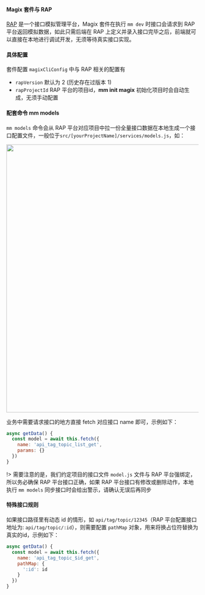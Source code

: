 #### Magix 套件与 RAP 
[RAP](https://rap2.alibaba-inc.com) 是一个接口模拟管理平台，Magix 套件在执行 `mm dev` 时接口会请求到 RAP 平台返回模拟数据，如此只需后端在 RAP 上定义并录入接口完毕之后，前端就可以直接在本地进行调试开发，无须等待真实接口实现。

#### 具体配置
套件配置 `magixCliConfig` 中与 RAP 相关的配置有
- `rapVersion` 默认为 2 (历史存在过版本 1)
- `rapProjectId` RAP 平台的项目id，**mm init magix** 初始化项目时会自动生成，无须手动配置

#### 配套命令 mm models
`mm models` 命令会从 RAP 平台对应项目中拉一份全量接口数据在本地生成一个接口配置文件，一般位于`src/[yourProjectName]/services/models.js`，如：

<img width="700" src="https://img.alicdn.com/imgextra/i4/O1CN01qBD4Fd1hZKDW7611h_!!6000000004291-2-tps-1582-1306.png"> 

业务中需要请求接口的地方直接 fetch 对应接口 name 即可，示例如下：

```javascript
async getData() {
  const model = await this.fetch({
    name: 'api_tag_topic_list_get',
    params: {}
  })
}

```

!> 需要注意的是，我们约定项目的接口文件 `model.js` 文件与 RAP 平台强绑定，所以务必确保 RAP 平台接口正确，如果 RAP 平台接口有修改或删除动作，本地执行 `mm models` 同步接口时会给出警示，请确认无误后再同步

#### 特殊接口规则 
如果接口路径里有动态 id 的情形，如 `api/tag/topic/12345`（RAP 平台配置接口地址为: `api/tag/topic/:id`），则需要配置 `pathMap` 对象，用来将换占位符替换为真实的id，示例如下：

```javascript
async getData() {
  const model = await this.fetch({
    name: 'api_tag_topic_$id_get',
    pathMap: {
      ':id': id
    }
  })
}

```